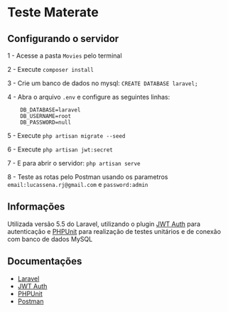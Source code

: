 # Teste Materate

## Configurando o servidor
1 - Acesse a pasta `Movies` pelo terminal

2 - Execute `composer install`

3 - Crie um banco de dados no mysql: `CREATE DATABASE laravel;`

4 - Abra o arquivo `.env` e configure as seguintes linhas:
```
    DB_DATABASE=laravel
    DB_USERNAME=root
    DB_PASSWORD=null
```

5 - Execute `php artisan migrate --seed`

6 - Execute `php artisan jwt:secret`

7 - E para abrir o servidor: `php artisan serve`

8 - Teste as rotas pelo Postman usando os parametros `email:lucassena.rj@gmail.com` e `password:admin`


## Informações
Utilizada versão 5.5 do Laravel, utilizando o plugin [JWT Auth](https://github.com/tymondesigns/jwt-auth/wiki) para autenticação e [PHPUnit](https://phpunit.de/) para realização de testes unitários e de conexão com banco de dados MySQL

## Documentações
- [Laravel](https://laravel.com/docs/5.5)
- [JWT Auth](https://github.com/tymondesigns/jwt-auth/wiki)
- [PHPUnit](https://phpunit.de/documentation.html)
- [Postman](https://www.getpostman.com/docs/)
